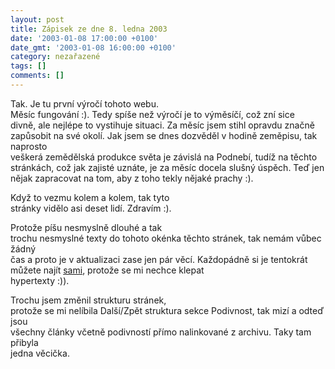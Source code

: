 ```yaml
---
layout: post
title: Zápisek ze dne 8. ledna 2003
date: '2003-01-08 17:00:00 +0100'
date_gmt: '2003-01-08 16:00:00 +0100'
category: nezařazené
tags: []
comments: []
---
```

<p>Tak. Je tu první výročí tohoto webu.<br />
Měsíc fungování :). Tedy spíše než výročí je to výměsíčí, což zní sice<br />
divně, ale nejlépe to vystihuje situaci. Za měsíc jsem stihl opravdu značně<br />
zapůsobit na své okolí. Jak jsem se dnes dozvěděl v hodině zeměpisu, tak naprosto<br />
veškerá zemědělská produkce světa je závislá na Podnebí, tudíž na těchto<br />
stránkách, což jak zajisté uznáte, je za měsíc docela slušný úspěch. Teď jen<br />
nějak zapracovat na tom, aby z toho tekly nějaké prachy :).</p>
<p>Když to vezmu kolem a kolem, tak tyto<br />
stránky vidělo asi deset lidí. Zdravím :).</p>
<p>Protože píšu nesmyslně dlouhé a tak<br />
trochu nesmyslné texty do tohoto okénka těchto stránek, tak nemám vůbec žádný<br />
čas a proto je v aktualizaci zase jen pár věcí. Každopádně si je tentokrát<br />
můžete najít <a href="obsah.php">sami</a>, protože se mi nechce klepat<br />
hypertexty :)).</p>
<p>Trochu jsem změnil strukturu stránek,<br />
protože se mi nelíbila Další/Zpět struktura sekce Podivnost, tak mizí a odteď jsou<br />
všechny články včetně podivností přímo nalinkované z archivu. Taky tam přibyla<br />
jedna věcička.</p>
